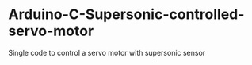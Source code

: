 # Arduino-C-Supersonic-controlled-servo-motor
Single code to control a servo motor with  supersonic sensor
